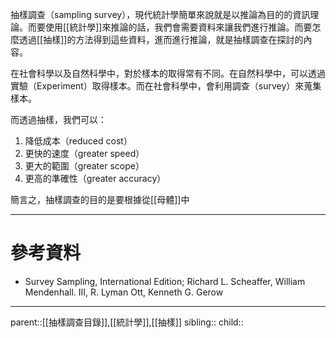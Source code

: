 抽樣調查（sampling survey），現代統計學簡單來說就是以推論為目的的資訊理論。而要使用[[統計學]]來推論的話，我們會需要資料來讓我們進行推論。而要怎麼透過[[抽樣]]的方法得到這些資料，進而進行推論，就是抽樣調查在探討的內容。

在社會科學以及自然科學中，對於樣本的取得常有不同。在自然科學中，可以透過實驗（Experiment）取得樣本。而在社會科學中，會利用調查（survey）來蒐集樣本。

而透過抽樣，我們可以：
1. 降低成本（reduced cost）
2. 更快的速度（greater speed）
3. 更大的範圍（greater scope）
4. 更高的準確性（greater accuracy）

簡言之，抽樣調查的目的是要根據從[[母體]]中
- - -
# 參考資料
- Survey Sampling, International Edition; Richard L. Scheaffer, William Mendenhall. III, R. Lyman Ott, Kenneth G. Gerow
- - -
parent::[[抽樣調查目錄]],[[統計學]],[[抽樣]]
sibling::
child::